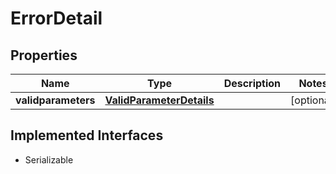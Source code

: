 

# ErrorDetail


## Properties

Name | Type | Description | Notes
------------ | ------------- | ------------- | -------------
**validparameters** | [**ValidParameterDetails**](ValidParameterDetails.md) |  |  [optional]


## Implemented Interfaces

* Serializable


